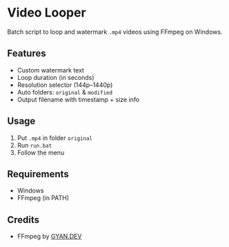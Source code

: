 # Video Looper

Batch script to loop and watermark `.mp4` videos using FFmpeg on Windows.

## Features
- Custom watermark text
- Loop duration (in seconds)
- Resolution selector (144p–1440p)
- Auto folders: `original` & `modified`
- Output filename with timestamp + size info

## Usage
1. Put `.mp4` in folder `original`
2. Run `run.bat`
3. Follow the menu

## Requirements
- Windows
- FFmpeg (in PATH)

## Credits
- FFmpeg by [GYAN.DEV](https://www.gyan.dev/ffmpeg/)
